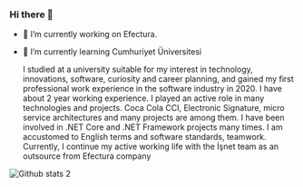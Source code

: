 ### Hi there 👋

- 🔭 I’m currently working on Efectura.
- 🌱 I’m currently learning Cumhuriyet Üniversitesi 

   I studied at a university suitable for my interest in
   technology, innovations, software, curiosity and career
   planning, and gained my first professional work
   experience in the software industry in 2020. I have
   about 2 year working experience. I played an active role
   in many technologies and projects. Coca Cola CCI,
   Electronic Signature, micro service architectures and
   many projects are among them. I have been involved in
   .NET Core and .NET Framework projects many times. I
   am accustomed to English terms and software
   standards, teamwork. Currently, I continue my active
   working life with the İşnet team as an outsource from
   Efectura company

![Github stats 2](https://github-readme-stats.vercel.app/api?username=Bayansalduza&show_icons=true&theme=radical)
